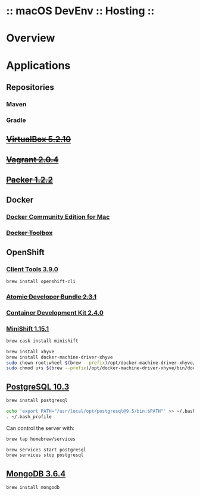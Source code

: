 :: macOS DevEnv :: Hosting ::
=============================

# Overview

# Applications

## Repositories

### Maven

### Gradle

## ~~[VirtualBox 5.2.10](https://www.virtualbox.org/wiki/Downloads)~~

## ~~[Vagrant 2.0.4](https://www.vagrantup.com/downloads.html)~~

## ~~[Packer 1.2.2](https://www.packer.io/downloads.html)~~

## Docker

### [Docker Community Edition for Mac](https://store.docker.com/editions/community/docker-ce-desktop-mac)

### ~~[Docker Toolbox](https://docs.docker.com/toolbox/toolbox_install_mac/)~~

## OpenShift

### [Client Tools 3.9.0](https://github.com/openshift/origin)

```bash
brew install openshift-cli
```

### ~~[Atomic Developer Bundle 2.3.1](https://github.com/projectatomic/adb-atomic-developer-bundle)~~

### [Container Development Kit 2.4.0](https://developers.redhat.com/products/cdk/overview/)

### [MiniShift 1.15.1](https://github.com/minishift/minishift)

```bash
brew cask install minishift

brew install xhyve
brew install docker-machine-driver-xhyve
sudo chown root:wheel $(brew --prefix)/opt/docker-machine-driver-xhyve/bin/docker-machine-driver-xhyve
sudo chmod u+s $(brew --prefix)/opt/docker-machine-driver-xhyve/bin/docker-machine-driver-xhyve
```

## [PostgreSQL 10.3](https://www.postgresql.org/download/macosx/)

```bash
brew install postgresql

echo 'export PATH="/usr/local/opt/postgresql@9.5/bin:$PATH"' >> ~/.bash_profile
. ~/.bash_profile
```

Can control the server with:

```bash
brew tap homebrew/services

brew services start postgresql
brew services stop postgresql
```

## [MongoDB 3.6.4](https://www.mongodb.com/download-center?jmp=nav#community)

```bash
brew install mongodb
```
